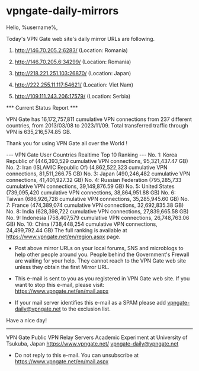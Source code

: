 # vpngate-daily-mirrors

Hello, %username%,

Today's VPN Gate web site's daily mirror URLs are following.

1. http://146.70.205.2:6283/
   (Location: Romania)

2. http://146.70.205.6:34299/
   (Location: Romania)

3. http://218.221.251.103:26870/
   (Location: Japan)

4. http://222.255.11.117:54621/
   (Location: Viet Nam)

5. http://109.111.243.206:17579/
   (Location: Serbia)


*** Current Status Report ***

VPN Gate has 16,172,757,811 cumulative VPN connections from 237 different countries, from 2013/03/08 to 2023/11/09.
Total transferred traffic through VPN is 635,216,574.85 GB.

Thank you for using VPN Gate all over the World !


--- VPN Gate User Countries Realtime Top 10 Ranking ---
No. 1: Korea Republic of (446,393,529 cumulative VPN connections, 95,321,437.47 GB)
No. 2: Iran (ISLAMIC Republic Of) (4,862,522,323 cumulative VPN connections, 81,511,266.75 GB)
No. 3: Japan (490,246,482 cumulative VPN connections, 41,401,927.32 GB)
No. 4: Russian Federation (795,285,733 cumulative VPN connections, 39,149,876.59 GB)
No. 5: United States (739,095,420 cumulative VPN connections, 38,864,951.88 GB)
No. 6: Taiwan (686,926,728 cumulative VPN connections, 35,285,945.60 GB)
No. 7: France (474,389,074 cumulative VPN connections, 32,692,835.38 GB)
No. 8: India (628,398,722 cumulative VPN connections, 27,839,665.58 GB)
No. 9: Indonesia (758,407,579 cumulative VPN connections, 26,748,763.06 GB)
No. 10: China (738,448,254 cumulative VPN connections, 24,499,792.44 GB)
The full ranking is available at https://www.vpngate.net/en/region.aspx page.


* Post above mirror URLs on your local forums, SNS and microblogs
  to help other people around you.
  People behind the Government's Frewall are waiting for your help.
  They cannot reach to the VPN Gate web site
  unless they obtain the first Mirror URL.

* This e-mail is sent to you as you registered in VPN Gate web site.
  If you want to stop this e-mail, please visit:
  https://www.vpngate.net/en/mail.aspx

* If your mail server identifies this e-mail as a SPAM
  please add vpngate-daily@vpngate.net to the exclusion list.

Have a nice day!

------------------------------------------------------
VPN Gate Public VPN Relay Servers
Academic Experiment at University of Tsukuba, Japan
https://www.vpngate.net/
vpngate-daily@vpngate.net
* Do not reply to this e-mail.
  You can unsubscribe at https://www.vpngate.net/en/mail.aspx



